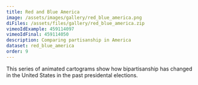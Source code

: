 ```yaml
---
title: Red and Blue America
image: /assets/images/gallery/red_blue_america.png
diFiles: /assets/files/gallery/red_blue_america.zip
vimeoIdExample: 459114097
vimeoIdFinal: 459114050
description: Comparing partisanship in America
dataset: red_blue_america
order: 9
---
```


This series of animated cartograms show how bipartisanship has changed in the United States in the past presidental elections.
